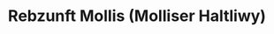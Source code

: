 ---
title: "Rebzunft Mollis (Molliser Haltliwy)"
url: /mollis/rebzunft-mollis-molliser-haltliwy/
shop: Wein
---